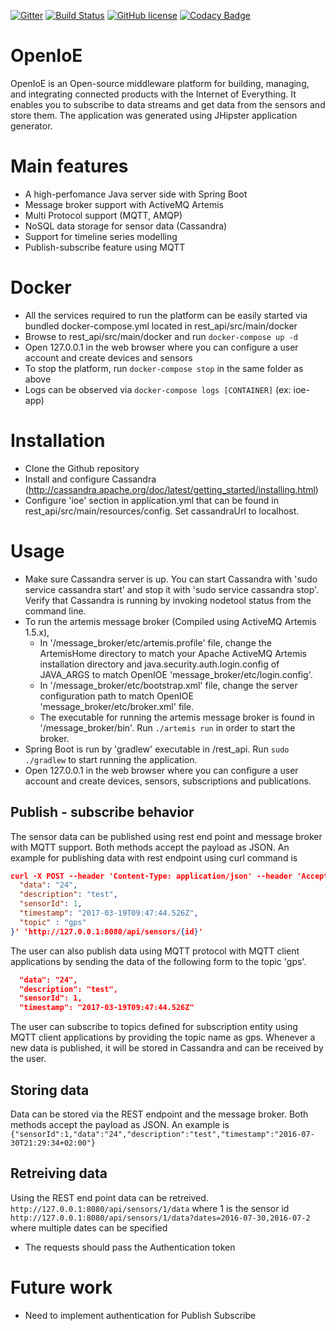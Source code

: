 [![Gitter](https://img.shields.io/gitter/room/nwjs/nw.js.svg)](https://gitter.im/cloudlibz/cloudlibz)
[![Build Status](https://travis-ci.org/scorelab/OpenIoE.svg?branch=master)](https://travis-ci.org/scorelab/OpenIoE)
[![GitHub license](https://img.shields.io/badge/License-Apache%202.0-blue.svg)](https://raw.githubusercontent.com/scorelab/OpenIoE/master/LICENSE)
[![Codacy Badge](https://api.codacy.com/project/badge/Grade/52edea34ff8943768a8c5a62728f73a7)](https://www.codacy.com/app/hcktheheaven/clocal-gcp?utm_source=github.com&amp;utm_medium=referral&amp;utm_content=hcktheheaven/clocal-gcp&amp;utm_campaign=Badge_Grade)

# OpenIoE
OpenIoE is an Open-source middleware platform for building, managing, and integrating connected products with the Internet of Everything. It enables you to subscribe to data streams and get data from the sensors and store them. The application was generated using JHipster application generator. 

# Main features
 - A high-perfomance Java server side with Spring Boot
 - Message broker support with ActiveMQ Artemis
 - Multi Protocol support (MQTT, AMQP)
 - NoSQL data storage for sensor data (Cassandra)
 - Support for timeline series modelling
 - Publish-subscribe feature using MQTT

# Docker
 - All the services required to run the platform can be easily started via bundled docker-compose.yml located in rest_api/src/main/docker
 - Browse to rest_api/src/main/docker and run `docker-compose up -d`
 - Open 127.0.0.1 in the web browser where you can configure a user account and create devices and sensors
 - To stop the platform, run `docker-compose stop` in the same folder as above
 - Logs can be observed via `docker-compose logs [CONTAINER]` (ex: ioe-app)

# Installation
 - Clone the Github repository
 - Install and configure Cassandra (http://cassandra.apache.org/doc/latest/getting_started/installing.html)
 - Configure 'ioe' section in application.yml that can be found in rest_api/src/main/resources/config. Set cassandraUrl to localhost.

# Usage
 - Make sure Cassandra server is up. You can start Cassandra with 'sudo service cassandra start' and stop it with 'sudo service cassandra stop'. Verify that Cassandra is running by invoking nodetool status from the command line.
 - To run the artemis message broker (Compiled using ActiveMQ Artemis 1.5.x), 
     - In '/message_broker/etc/artemis.profile' file, change the ArtemisHome directory to match your Apache ActiveMQ Artemis installation directory and java.security.auth.login.config of JAVA_ARGS to match OpenIOE 'message_broker/etc/login.config'.
     - In '/message_broker/etc/bootstrap.xml' file, change the server configuration path to match OpenIOE 'message_broker/etc/broker.xml' file.
     - The executable for running the artemis message broker is found in '/message_broker/bin'. Run `./artemis run` in order to start the broker.
 - Spring Boot is run by 'gradlew' executable in /rest_api. Run `sudo ./gradlew` to start running the application.
 - Open 127.0.0.1 in the web browser where you can configure a user account and create devices, sensors, subscriptions and publications.
 
## Publish - subscribe behavior

The sensor data can be published using rest end point and message broker with MQTT support. Both methods accept the payload as JSON. An example for publishing data with rest endpoint using curl command is 
```json
curl -X POST --header 'Content-Type: application/json' --header 'Accept: application/json' --header 'Authorization: Bearer <access_token>' -d '{
  "data": "24",
  "description": "test",
  "sensorId": 1,
  "timestamp": "2017-03-19T09:47:44.526Z",
  "topic" : "gps"
}' 'http://127.0.0.1:8080/api/sensors/{id}'
```
The user can also publish data using MQTT protocol with MQTT client applications by sending the data of the following form to the topic 'gps'.
```json
  "data": "24",
  "description": "test",
  "sensorId": 1,
  "timestamp": "2017-03-19T09:47:44.526Z"
```
The user can subscribe to topics defined for subscription entity using MQTT client applications by providing the topic name as gps. Whenever a new data is published, it will be stored in Cassandra and can be received by the user.

## Storing data
Data can be stored via the REST endpoint and the message broker. Both methods accept the payload as JSON.
An example is 
`{"sensorId":1,"data":"24","description":"test","timestamp":"2016-07-30T21:29:34+02:00"}`

## Retreiving data
Using the REST end point data can be retreived.
`http://127.0.0.1:8080/api/sensors/1/data` where 1 is the sensor id
`http://127.0.0.1:8080/api/sensors/1/data?dates=2016-07-30,2016-07-2` where multiple dates can be specified

*  The requests should pass the Authentication token

# Future work
 - Need to implement authentication for Publish Subscribe
